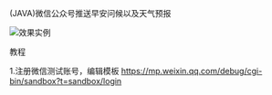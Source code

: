 (JAVA)微信公众号推送早安问候以及天气预报

![效果实例](https://foruda.gitee.com/images/1661114032200050862/1.png "1.png")

教程

1.注册微信测试账号，编辑模板
https://mp.weixin.qq.com/debug/cgi-bin/sandbox?t=sandbox/login
